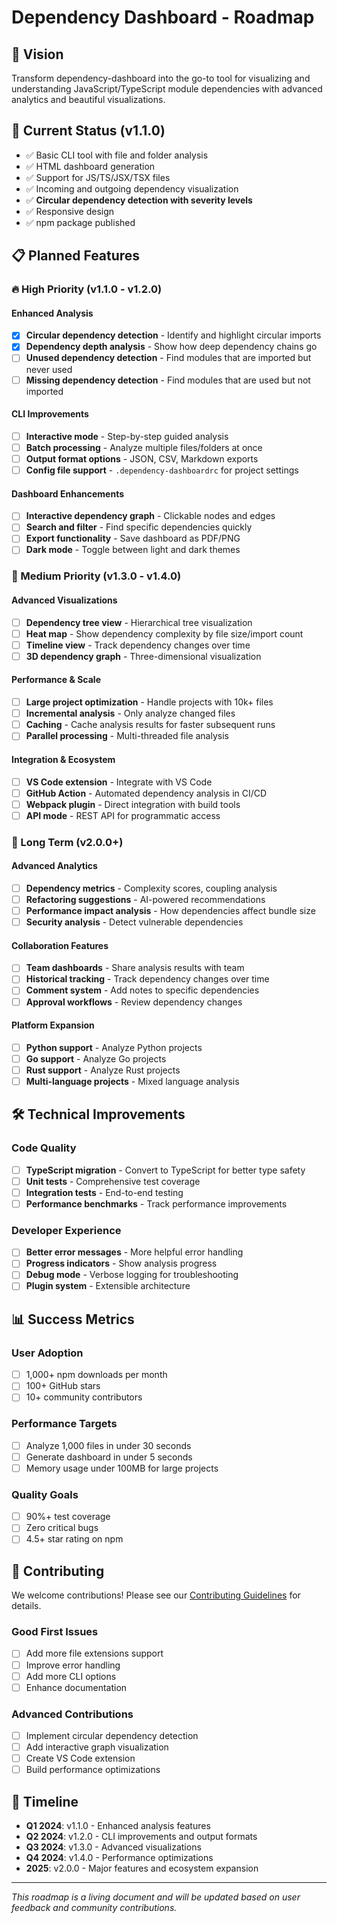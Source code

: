 # Dependency Dashboard - Roadmap

## 🎯 Vision
Transform dependency-dashboard into the go-to tool for visualizing and understanding JavaScript/TypeScript module dependencies with advanced analytics and beautiful visualizations.

## 🚀 Current Status (v1.1.0)
- ✅ Basic CLI tool with file and folder analysis
- ✅ HTML dashboard generation
- ✅ Support for JS/TS/JSX/TSX files
- ✅ Incoming and outgoing dependency visualization
- ✅ **Circular dependency detection with severity levels**
- ✅ Responsive design
- ✅ npm package published

## 📋 Planned Features

### 🔥 High Priority (v1.1.0 - v1.2.0)

#### Enhanced Analysis
- [x] **Circular dependency detection** - Identify and highlight circular imports
- [x] **Dependency depth analysis** - Show how deep dependency chains go
- [ ] **Unused dependency detection** - Find modules that are imported but never used
- [ ] **Missing dependency detection** - Find modules that are used but not imported

#### CLI Improvements
- [ ] **Interactive mode** - Step-by-step guided analysis
- [ ] **Batch processing** - Analyze multiple files/folders at once
- [ ] **Output format options** - JSON, CSV, Markdown exports
- [ ] **Config file support** - `.dependency-dashboardrc` for project settings

#### Dashboard Enhancements
- [ ] **Interactive dependency graph** - Clickable nodes and edges
- [ ] **Search and filter** - Find specific dependencies quickly
- [ ] **Export functionality** - Save dashboard as PDF/PNG
- [ ] **Dark mode** - Toggle between light and dark themes

### 🎨 Medium Priority (v1.3.0 - v1.4.0)

#### Advanced Visualizations
- [ ] **Dependency tree view** - Hierarchical tree visualization
- [ ] **Heat map** - Show dependency complexity by file size/import count
- [ ] **Timeline view** - Track dependency changes over time
- [ ] **3D dependency graph** - Three-dimensional visualization

#### Performance & Scale
- [ ] **Large project optimization** - Handle projects with 10k+ files
- [ ] **Incremental analysis** - Only analyze changed files
- [ ] **Caching** - Cache analysis results for faster subsequent runs
- [ ] **Parallel processing** - Multi-threaded file analysis

#### Integration & Ecosystem
- [ ] **VS Code extension** - Integrate with VS Code
- [ ] **GitHub Action** - Automated dependency analysis in CI/CD
- [ ] **Webpack plugin** - Direct integration with build tools
- [ ] **API mode** - REST API for programmatic access

### 🌟 Long Term (v2.0.0+)

#### Advanced Analytics
- [ ] **Dependency metrics** - Complexity scores, coupling analysis
- [ ] **Refactoring suggestions** - AI-powered recommendations
- [ ] **Performance impact analysis** - How dependencies affect bundle size
- [ ] **Security analysis** - Detect vulnerable dependencies

#### Collaboration Features
- [ ] **Team dashboards** - Share analysis results with team
- [ ] **Historical tracking** - Track dependency changes over time
- [ ] **Comment system** - Add notes to specific dependencies
- [ ] **Approval workflows** - Review dependency changes

#### Platform Expansion
- [ ] **Python support** - Analyze Python projects
- [ ] **Go support** - Analyze Go projects
- [ ] **Rust support** - Analyze Rust projects
- [ ] **Multi-language projects** - Mixed language analysis

## 🛠️ Technical Improvements

### Code Quality
- [ ] **TypeScript migration** - Convert to TypeScript for better type safety
- [ ] **Unit tests** - Comprehensive test coverage
- [ ] **Integration tests** - End-to-end testing
- [ ] **Performance benchmarks** - Track performance improvements

### Developer Experience
- [ ] **Better error messages** - More helpful error handling
- [ ] **Progress indicators** - Show analysis progress
- [ ] **Debug mode** - Verbose logging for troubleshooting
- [ ] **Plugin system** - Extensible architecture

## 📊 Success Metrics

### User Adoption
- [ ] 1,000+ npm downloads per month
- [ ] 100+ GitHub stars
- [ ] 10+ community contributors

### Performance Targets
- [ ] Analyze 1,000 files in under 30 seconds
- [ ] Generate dashboard in under 5 seconds
- [ ] Memory usage under 100MB for large projects

### Quality Goals
- [ ] 90%+ test coverage
- [ ] Zero critical bugs
- [ ] 4.5+ star rating on npm

## 🤝 Contributing

We welcome contributions! Please see our [Contributing Guidelines](CONTRIBUTING.md) for details.

### Good First Issues
- [ ] Add more file extensions support
- [ ] Improve error handling
- [ ] Add more CLI options
- [ ] Enhance documentation

### Advanced Contributions
- [ ] Implement circular dependency detection
- [ ] Add interactive graph visualization
- [ ] Create VS Code extension
- [ ] Build performance optimizations

## 📅 Timeline

- **Q1 2024**: v1.1.0 - Enhanced analysis features
- **Q2 2024**: v1.2.0 - CLI improvements and output formats
- **Q3 2024**: v1.3.0 - Advanced visualizations
- **Q4 2024**: v1.4.0 - Performance optimizations
- **2025**: v2.0.0 - Major features and ecosystem expansion

---

*This roadmap is a living document and will be updated based on user feedback and community contributions.* 